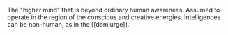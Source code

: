 The "higher mind" that is beyond ordinary human awareness. Assumed to operate in the region of the conscious and creative energies. Intelligences can be non-human, as in the [[demiurge]].